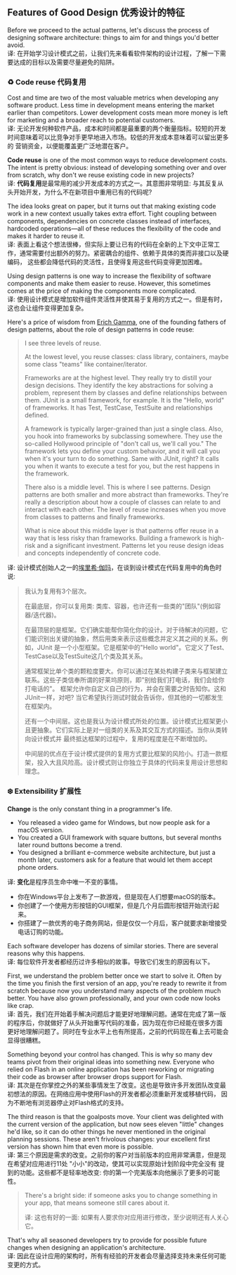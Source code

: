 ## Features of Good Design 优秀设计的特征
Before we proceed to the actual patterns, let's discuss the process of designing software architecture: things to aim 
for and things you'd better avoid.   
译: 在开始学习设计模式之前，让我们先来看看软件架构的设计过程，了解一下需要达成的目标以及需要尽量避免的陷阱。


### :recycle: Code reuse 代码复用
Cost and time are two of the most valuable metrics when developing any software product. Less time in development means 
entering the market earlier than competitors. Lower development costs mean more money is left for marketing and a 
broader reach to potential customers.   
译: 无论开发何种软件产品，成本和时间都是最重要的两个衡量指标。较短的开发时间意味着可以比竞争对手更早地进入市场。较低的开发成本意味着可以留出更多的
营销资金，以便能覆盖更广泛地潜在客户。

**Code reuse** is one of the most common ways to reduce development costs. The intent is pretty obvious: instead of 
developing something over and over from scratch, why don't we reuse existing code in new projects?   
译: **代码复用**是最常用的减少开发成本的方式之一。其意图非常明显: 与其反复从头开始开发，为什么不在新项目中重用已有的代码呢?

The idea looks great on paper, but it turns out that making existing code work in a new context usually takes extra 
effort. Tight coupling between components, dependencies on concrete classes instead of interfaces, hardcoded 
operations—all of these reduces the flexibility of the code and makes it harder to reuse it.   
译: 表面上看这个想法很棒，但实际上要让已有的代码在全新的上下文中正常工作，通常需要付出额外的努力。紧密耦合的组件、依赖于具体的类而非接口以及硬编码，
这些都会降低代码的灵活性，且使得复用这些代码变得更加困难。

Using design patterns is one way to increase the flexibility of software components and make them easier to reuse. 
However, this sometimes comes at the price of making the components more complicated.   
译: 使用设计模式是增加软件组件灵活性并使其易于复用的方式之一。但是有时，这也会让组件变得更加复杂。

Here's a price of wisdom from [Erich Gamma][Erich Gamma on Flexibility and Reuse], one of the founding fathers of 
design patterns, about the role of design patterns in code reuse: 
> I see three levels of reuse.
> 
> At the lowest level, you reuse classes: class library, containers, maybe some class "teams" like container/iterator.
> 
> Frameworks are at the highest level. They really try to distill your design decisions.
> They identify the key abstractions for solving a problem, represent them by classes and define relationships between them.
> JUnit is a small framework, for example. It is the "Hello, world" of frameworks.
> It has Test, TestCase, TestSuite and relationships defined.
> 
> A framework is typically larger-grained than just a single class.
> Also, you hook into frameworks by subclassing somewhere.
> They use the so-called Hollywood principle of "don't call us, we'll call you."
> The framework lets you define your custom behavior, and it will call you when it's your turn to do something.
> Same with JUnit, right?
> It calls you when it wants to execute a test for you, but the rest happens in the framework. 
> 
> There also is a middle level. This is where I see patterns.
> Design patterns are both smaller and more abstract than frameworks.
> They're really a description about how a couple of classes can relate to and interact with each other.
> The level of reuse increases when you move from classes to patterns and finally frameworks.
> 
> What is nice about this middle layer is that patterns offer reuse in a way that is less risky than frameworks.
> Building a framework is high-risk and a significant investment.
> Patterns let you reuse design ideas and concepts independently of concrete code.

译: 设计模式创始人之一的[埃里希·伽玛](https://refactoringguru.cn/gamma-interview)，在谈到设计模式在代码复用中的角色时说:
> 我认为复用有3个层次。
> 
> 在最底层，你可以复用类: 类库、容器，也许还有一些类的"团队"(例如容器/迭代器)。
> 
> 在最顶层的是框架。它们确实能帮你简化你的设计。对于待解决的问题，它们能识别出关键的抽象，然后用类来表示这些概念并定义其之间的关系。例如，JUnit
> 是一个小型框架。它是框架中的"Hello world"。它定义了Test、TestCase以及TestSuite这几个类及其关系。
> 
> 通常框架比单个类的颗粒度要大。你可以通过在某处构建子类来与框架建立联系。这些子类信奉所谓的好莱坞原则，即"别给我们打电话，我们会给你打电话的"。
> 框架允许你自定义自己的行为，并会在需要之时告知你。这和JUnit一样，对吧? 当它希望执行测试时就会告诉你，但其他的一切都发生在框架内。
> 
> 还有一个中间层。这也是我认为设计模式所处的位置。设计模式比框架更小且更抽象。它们实际上是对一组类的关系及其交互方式的描述。当你从类转向设计模式并
> 最终抵达框架的过程中，复用的程度是在不断增加的。
> 
> 中间层的优点在于设计模式提供的复用方式要比框架的风险小。打造一款框架，投入大且风险高。设计模式则让你独立于具体的代码来复用设计思想和理念。


### :snowflake: Extensibility 扩展性
**Change** is the only constant thing in a programmer's life.
- You released a video game for Windows, but now people ask for a macOS version.
- You created a GUI framework with square buttons, but several months later round buttons become a trend.
- You designed a brilliant e-commerce website architecture, but just a month later, customers ask for a feature that 
would let them accept phone orders.   

译: **变化**是程序员生命中唯一不变的事情。
- 你在Windows平台上发布了一款游戏，但是现在人们想要macOS的版本。
- 你创建了一个使用方形按钮的GUI框架，但是几个月后圆形按钮开始流行起来。
- 你搭建了一款优秀的电子商务网站，但是仅仅一个月后，客户就要求新增接受电话订购的功能。

Each software developer has dozens of similar stories. There are several reasons why this happens.   
译: 每位软件开发者都经历过许多相似的故事。导致它们发生的原因有以下。

First, we understand the problem better once we start to solve it. Often by the time you finish the first version of 
an app, you're ready to rewrite it from scratch because now you understand many aspects of the problem much better. 
You have also grown professionally, and your own code now looks like crap.   
译: 首先，我们在开始着手解决问题后才能更好地理解问题。通常在完成了第一版的程序后，你就做好了从头开始重写代码的准备，因为现在你已经能在很多方面
更好地理解问题了。同时在专业水平上也有所提高，之前的代码现在看上去可能会显得很糟糕。

Something beyond your control has changed. This is why so many dev teams pivot from their original ideas into something
new. Everyone who relied on Flash in an online application has been reworking or migrating their code as browser after
browser drops support for Flash.   
译: 其次是在你掌控之外的某些事情发生了改变。这也是导致许多开发团队改变最初想法的原因。在网络应用中使用Flash的开发者都必须重新开发或移植代码，
因为不断地有浏览器停止对Flash格式的支持。

The third reason is that the goalposts move. Your client was delighted with the current version of the application, but 
now sees eleven "little" changes he'd like, so it can do other things he never mentioned in the original planning 
sessions. These aren't frivolous changes: your excellent first version has shown him that even more is possible.   
译: 第三个原因是需求的改变。之前你的客户对当前版本的应用非常满意，但是现在希望对应用进行11处 "小小"的改动，使其可以实现原始计划阶段中完全没有
提到的功能。这些都不是轻率地改变: 你的第一个完美版本向他展示了更多的可能性。

> There's a bright side: if someone asks you to change something in your app, that means someone still cares about it.
> 
> 译: 这也有好的一面: 如果有人要求你对应用进行修改，至少说明还有人关心它。

That's why
all seasoned developers try to provide for possible future changes when designing an application's architecture.   
译: 因此在设计应用的架构时，所有有经验的开发者会尽量选择支持未来任何可能变更的方式。

[Erich Gamma on Flexibility and Reuse]:https://refactoring.guru/gamma-interview